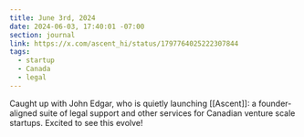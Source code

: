 ```yaml
---
title: June 3rd, 2024
date: 2024-06-03, 17:40:01 -07:00
section: journal
link: https://x.com/ascent_hi/status/1797764025222307844
tags:
  - startup
  - Canada
  - legal
---
```

Caught up with John Edgar, who is quietly launching [[Ascent]]: a founder-aligned suite of legal support and other services for Canadian venture scale startups. Excited to see this evolve!